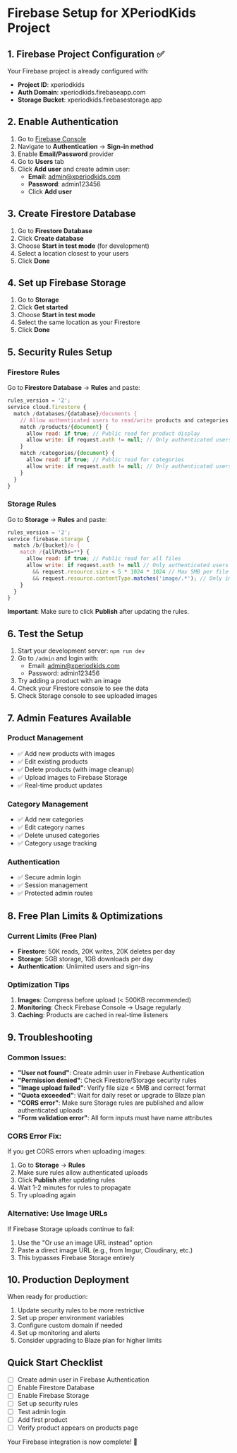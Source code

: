 # Firebase Setup for XPeriodKids Project

## 1. Firebase Project Configuration ✅

Your Firebase project is already configured with:
- **Project ID**: xperiodkids
- **Auth Domain**: xperiodkids.firebaseapp.com
- **Storage Bucket**: xperiodkids.firebasestorage.app

## 2. Enable Authentication

1. Go to [Firebase Console](https://console.firebase.google.com/project/xperiodkids)
2. Navigate to **Authentication** → **Sign-in method**
3. Enable **Email/Password** provider
4. Go to **Users** tab
5. Click **Add user** and create admin user:
   - **Email**: admin@xperiodkids.com
   - **Password**: admin123456
   - Click **Add user**

## 3. Create Firestore Database

1. Go to **Firestore Database**
2. Click **Create database**
3. Choose **Start in test mode** (for development)
4. Select a location closest to your users
5. Click **Done**

## 4. Set up Firebase Storage

1. Go to **Storage**
2. Click **Get started**
3. Choose **Start in test mode**
4. Select the same location as your Firestore
5. Click **Done**

## 5. Security Rules Setup

### Firestore Rules
Go to **Firestore Database** → **Rules** and paste:

```javascript
rules_version = '2';
service cloud.firestore {
  match /databases/{database}/documents {
    // Allow authenticated users to read/write products and categories
    match /products/{document} {
      allow read: if true; // Public read for product display
      allow write: if request.auth != null; // Only authenticated users can write
    }
    match /categories/{document} {
      allow read: if true; // Public read for categories
      allow write: if request.auth != null; // Only authenticated users can write
    }
  }
}
```

### Storage Rules
Go to **Storage** → **Rules** and paste:

```javascript
rules_version = '2';
service firebase.storage {
  match /b/{bucket}/o {
    match /{allPaths=**} {
      allow read: if true; // Public read for all files
      allow write: if request.auth != null // Only authenticated users can upload
        && request.resource.size < 5 * 1024 * 1024 // Max 5MB per file
        && request.resource.contentType.matches('image/.*'); // Only images
    }
  }
}
```

**Important**: Make sure to click **Publish** after updating the rules.

## 6. Test the Setup

1. Start your development server: `npm run dev`
2. Go to `/admin` and login with:
   - Email: admin@xperiodkids.com
   - Password: admin123456
3. Try adding a product with an image
4. Check your Firestore console to see the data
5. Check Storage console to see uploaded images

## 7. Admin Features Available

### Product Management
- ✅ Add new products with images
- ✅ Edit existing products
- ✅ Delete products (with image cleanup)
- ✅ Upload images to Firebase Storage
- ✅ Real-time product updates

### Category Management
- ✅ Add new categories
- ✅ Edit category names
- ✅ Delete unused categories
- ✅ Category usage tracking

### Authentication
- ✅ Secure admin login
- ✅ Session management
- ✅ Protected admin routes

## 8. Free Plan Limits & Optimizations

### Current Limits (Free Plan)
- **Firestore**: 50K reads, 20K writes, 20K deletes per day
- **Storage**: 5GB storage, 1GB downloads per day
- **Authentication**: Unlimited users and sign-ins

### Optimization Tips
1. **Images**: Compress before upload (< 500KB recommended)
2. **Monitoring**: Check Firebase Console → Usage regularly
3. **Caching**: Products are cached in real-time listeners

## 9. Troubleshooting

### Common Issues:
- **"User not found"**: Create admin user in Firebase Authentication
- **"Permission denied"**: Check Firestore/Storage security rules
- **"Image upload failed"**: Verify file size < 5MB and correct format
- **"Quota exceeded"**: Wait for daily reset or upgrade to Blaze plan
- **"CORS error"**: Make sure Storage rules are published and allow authenticated uploads
- **"Form validation error"**: All form inputs must have name attributes

### CORS Error Fix:
If you get CORS errors when uploading images:
1. Go to **Storage** → **Rules**
2. Make sure rules allow authenticated uploads
3. Click **Publish** after updating rules
4. Wait 1-2 minutes for rules to propagate
5. Try uploading again

### Alternative: Use Image URLs
If Firebase Storage uploads continue to fail:
1. Use the "Or use an image URL instead" option
2. Paste a direct image URL (e.g., from Imgur, Cloudinary, etc.)
3. This bypasses Firebase Storage entirely

## 10. Production Deployment

When ready for production:
1. Update security rules to be more restrictive
2. Set up proper environment variables
3. Configure custom domain if needed
4. Set up monitoring and alerts
5. Consider upgrading to Blaze plan for higher limits

## Quick Start Checklist

- [ ] Create admin user in Firebase Authentication
- [ ] Enable Firestore Database
- [ ] Enable Firebase Storage
- [ ] Set up security rules
- [ ] Test admin login
- [ ] Add first product
- [ ] Verify product appears on products page

Your Firebase integration is now complete! 🎉 